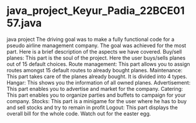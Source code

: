 # java_project_Keyur_Padia_22BCE0157.java
java project
The driving goal was to make a fully functional code for a pseudo airline management company. The goal was achieved for the most part. Here is a brief description of the aspects we have covered.
Buy/sell planes: This part is the soul of the project. Here the user buys/sells planes out of 15 default choices.
Route management: This part allows you to assign routes amongst 15 default routes to already bought planes. 
Maintenance: This part takes care of the planes already bought. It is divided into 4 types.
Hangar: This shows you the information of all owned planes.
Advertisement: This part enables you to advertise and market for the company.
Catering: This part enables you to organize parties and buffets to campaign for your company.
Stocks: This part is a minigame for the user where he has to buy and sell stocks and try to remain in profit
Logout: This part displays the overall bill for the whole code. Watch out for the easter egg.
